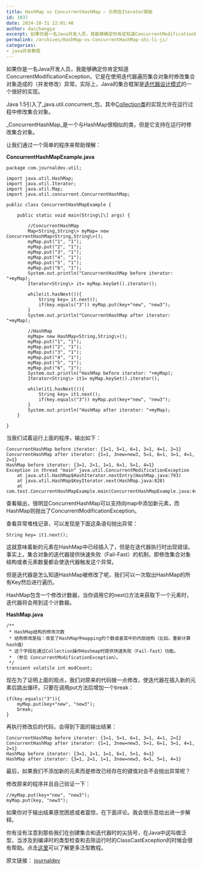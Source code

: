 ```yaml
---
title: HashMap vs ConcurrentHashMap — 示例及Iterator探秘
id: 1037
date: 2024-10-31 22:01:48
author: daichangya
excerpt: 如果你是一名Java开发人员，我能够确定你肯定知道ConcurrentModificationException，它是在使用迭代器遍历集合对象时修改集合对象造成的（并发修改）异常。实际上，Java的集合框架是[迭代器设计模式](http//www.journaldev.com/1716/iterator-design-pattern-in-java-example-tutorial)的一个很好的实现。
permalink: /archives/HashMap-vs-ConcurrentHashMap-shi-li-ji/
categories:
- java并发教程
---
```


如果你是一名Java开发人员，我能够确定你肯定知道ConcurrentModificationException，它是在使用迭代器遍历集合对象时修改集合对象造成的（并发修改）异常。实际上，Java的集合框架是[迭代器设计模式](http://www.journaldev.com/1716/iterator-design-pattern-in-java-example-tutorial)的一个很好的实现。

Java 1.5引入了_java.util.concurrent_包，其中[Collection类](http://www.journaldev.com/1260/java-collections-framework-tutorial)的实现允许在运行过程中修改集合对象。

_ConcurrentHashMap_是一个与HashMap很相似的类，但是它支持在运行时修改集合对象。

让我们通过一个简单的程序来帮助理解：

**ConcurrentHashMapExample.java**
```
package com.journaldev.util;

import java.util.HashMap;
import java.util.Iterator;
import java.util.Map;
import java.util.concurrent.ConcurrentHashMap;

public class ConcurrentHashMapExample {

    public static void main(String\[\] args) {

        //ConcurrentHashMap
        Map<String,String\> myMap= new ConcurrentHashMap<String,String\>();
        myMap.put("1", "1");
        myMap.put("2", "1");
        myMap.put("3", "1");
        myMap.put("4", "1");
        myMap.put("5", "1");
        myMap.put("6", "1");
        System.out.println("ConcurrentHashMap before iterator: "+myMap);
        Iterator<String\> it= myMap.keySet().iterator();

        while(it.hasNext()){
            String key= it.next();
            if(key.equals("3")) myMap.put(key+"new", "new3");
        }
        System.out.println("ConcurrentHashMap after iterator: "+myMap);

        //HashMap
        myMap= new HashMap<String,String\>();
        myMap.put("1", "1");
        myMap.put("2", "1");
        myMap.put("3", "1");
        myMap.put("4", "1");
        myMap.put("5", "1");
        myMap.put("6", "1");
        System.out.println("HashMap before iterator: "+myMap);
        Iterator<String\> it1= myMap.keySet().iterator();

        while(it1.hasNext()){
            String key= it1.next();
            if(key.equals("3")) myMap.put(key+"new", "new3");
        }
        System.out.println("HashMap after iterator: "+myMap);
    }

}
```
当我们试着运行上面的程序，输出如下：
```
ConcurrentHashMap before iterator: {1=1, 5=1, 6=1, 3=1, 4=1, 2=1}
ConcurrentHashMap after iterator: {1=1, 3new=new3, 5=1, 6=1, 3=1, 4=1, 2=1}
HashMap before iterator: {3=1, 2=1, 1=1, 6=1, 5=1, 4=1}
Exception in thread "main" java.util.ConcurrentModificationException
    at java.util.HashMap$HashIterator.nextEntry(HashMap.java:793)
    at java.util.HashMap$KeyIterator.next(HashMap.java:828)
    at com.test.ConcurrentHashMapExample.main(ConcurrentHashMapExample.java:44)
```
查看输出，很明显ConcurrentHashMap可以支持向map中添加新元素，而HashMap则抛出了ConcurrentModificationException。

查看异常堆栈记录，可以发现是下面这条语句抛出异常：
```
String key= it1.next();
```
这就意味着新的元素在HashMap中已经插入了，但是在迭代器执行时出现错误。事实上，集合对象的迭代器提供快速失败（Fail-Fast）的机制，即修改集合对象结构或者元素数量都会使迭代器触发这个异常。

但是迭代器是怎么知道HashMap被修改了呢，我们可以一次取出HashMap的所有Key然后进行遍历。

HashMap包含一个修改计数器，当你调用它的next()方法来获取下一个元素时，迭代器将会用到这个计数器。

**HashMap.java**
```
/**
 * HashMap结构的修改次数
 * 结构修改是指：改变了HashMap中mapping的个数或者其中的内部结构（比如，重新计算hash值）
 * 这个字段在通过Collection操作Hashmap时提供快速失败（Fail-fast）功能。
 * （参见 ConcurrentModificationException）。
 */
transient volatile int modCount;
```
现在为了证明上面的观点，我们对原来的代码做一点修改，使迭代器在插入新的元素后跳出循环。只要在调用put方法后增加一个break：
```
if(key.equals("3")){
    myMap.put(key+"new", "new3");
    break;
}
```
再执行修改后的代码，会得到下面的输出结果：
```
ConcurrentHashMap before iterator: {1=1, 5=1, 6=1, 3=1, 4=1, 2=1}
ConcurrentHashMap after iterator: {1=1, 3new=new3, 5=1, 6=1, 3=1, 4=1, 2=1}
HashMap before iterator: {3=1, 2=1, 1=1, 6=1, 5=1, 4=1}
HashMap after iterator: {3=1, 2=1, 1=1, 3new=new3, 6=1, 5=1, 4=1}
```
最后，如果我们不添加新的元素而是修改已经存在的键值对会不会抛出异常呢？

修改原来的程序并且自己验证一下：
```
//myMap.put(key+"new", "new3");
myMap.put(key, "new3");
```
如果你对于输出结果感觉困惑或者震惊，在下面评论。我会很乐意给出进一步解释。

你有没有注意到那些我们在创建集合和迭代器时的尖括号，在Java中这叫做泛型，当涉及到编译时的类型检查和去除运行时的ClassCastException的时候会很有帮助。点击[这里](http://www.journaldev.com/1663/java-generics-tutorial-example-class-interface-methods-wildcards-and-much-more)可以了解更多泛型教程。

原文链接： [journaldev](http://www.journaldev.com/122/hashmap-vs-concurrenthashmap-%E2%80%93-example-and-exploring-iterator#comment-27448) 